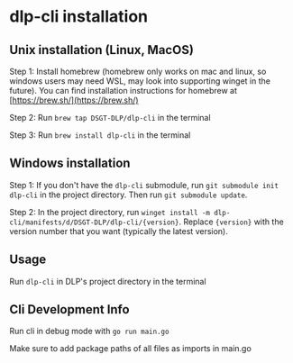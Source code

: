 # dlp-cli installation

## Unix installation (Linux, MacOS)

Step 1: Install homebrew (homebrew only works on mac and linux, so windows users may need WSL, may look into supporting winget in the future). You can find installation instructions for homebrew at [https://brew.sh/](https://brew.sh/)

Step 2: Run `brew tap DSGT-DLP/dlp-cli` in the terminal

Step 3: Run `brew install dlp-cli` in the terminal

## Windows installation

Step 1: If you don't have the `dlp-cli` submodule, run `git submodule init dlp-cli` in the project directory. Then run `git submodule update`.

Step 2: In the project directory, run `winget install -m dlp-cli/manifests/d/DSGT-DLP/dlp-cli/{version}`. Replace `{version}` with the version number that you want (typically the latest version).

## Usage

Run `dlp-cli` in DLP's project directory in the terminal

## Cli Development Info

Run cli in debug mode with `go run main.go`

Make sure to add package paths of all files as imports in main.go
